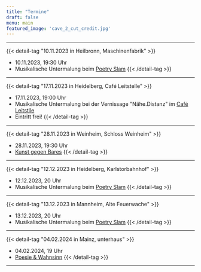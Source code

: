 ```yaml
---
title: "Termine"
draft: false
menu: main
featured_image: 'cave_2_cut_credit.jpg'
---
```


***
{{< detail-tag "10.11.2023 in Heilbronn, Maschinenfabrik" >}}
* 10.11.2023, 19:30 Uhr 
* Musikalische Untermalung beim [Poetry Slam](https://maschinenfabrik-hn.de/poetryslam/)
{{< /detail-tag >}}
***
{{< detail-tag "17.11.2023 in Heidelberg, Café Leitstelle" >}}
* 17.11.2023, 19:00 Uhr 
* Musikalische Untermalung bei der Vernissage "Nähe.Distanz" im [Café Leitstlle](https://dezernat16.de/leitstelle/)
* Eintritt frei!
{{< /detail-tag >}}
***
{{< detail-tag "28.11.2023 in Weinheim, Schloss Weinheim" >}}
* 28.11.2023, 19:30 Uhr 
* [Kunst gegen Bares](https://schloss-weinheim.com/schloss-weinheim-kunst-gegen-bares/)
{{< /detail-tag >}}
***
{{< detail-tag "12.12.2023 in Heidelberg, Karlstorbahnhof" >}}
* 12.12.2023, 20 Uhr 
* Musikalische Untermalung beim [Poetry Slam](https://www.karlstorbahnhof.de/#preview=9085)
{{< /detail-tag >}}
***
{{< detail-tag "13.12.2023 in Mannheim, Alte Feuerwache" >}}
* 13.12.2023, 20 Uhr 
* Musikalische Untermalung beim [Poetry Slam](https://altefeuerwache.com/programm/termin/2023/dezember/13/word-up-poetry-slam-deluxe-22/)
{{< /detail-tag >}}
***
{{< detail-tag "04.02.2024 in Mainz, unterhaus" >}}
* 04.02.2024, 19 Uhr 
* [Poesie & Wahnsinn](https://www.unterhaus-mainz.de/programm/veranstaltung/poesie-wahnsinn-die-fresheste-mixed-show-1013)
{{< /detail-tag >}}
***